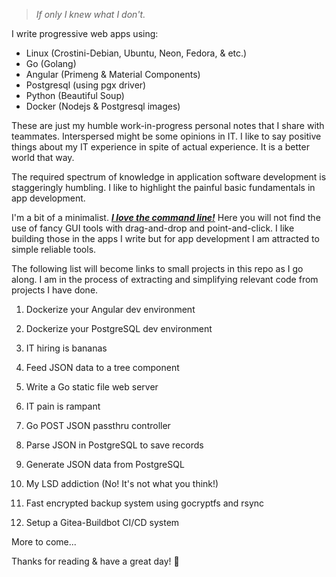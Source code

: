 > *If only I knew what I don't.*


I write progressive web apps using:
- Linux (Crostini-Debian, Ubuntu, Neon, Fedora, & etc.)
- Go (Golang)
- Angular (Primeng & Material Components)
- Postgresql (using pgx driver)
- Python (Beautiful Soup)
- Docker (Nodejs & Postgresql images)

These are just my humble work-in-progress personal notes that I share with teammates. Interspersed might be some opinions in IT. I like to say positive things about my IT experience in spite of actual experience. It is a better world that way.

The required spectrum of knowledge in application software development is staggeringly humbling. I like to highlight the painful basic fundamentals in app development.

I'm a bit of a minimalist.  <ins>***I love the command line!***</ins>  Here you will not find the use of fancy GUI tools with drag-and-drop and point-and-click. I like building those in the apps I write but for app development I am attracted to simple reliable tools.

The following list will become links to small projects in this repo as I go along. I am in the process of extracting and simplifying relevant code from projects I have done.

1. Dockerize your Angular dev environment
2. Dockerize your PostgreSQL dev environment

3. IT hiring is bananas
4. Feed JSON data to a tree component

5. Write a Go static file web server
6. IT pain is rampant

7. Go POST JSON passthru controller
8. Parse JSON in PostgreSQL to save records

9. Generate JSON data from PostgreSQL
10. My LSD addiction (No! It's not what you think!)

11. Fast encrypted backup system using gocryptfs and rsync
12. Setup a Gitea-Buildbot CI/CD system

More to come...

Thanks for reading & have a great day! 🙂
